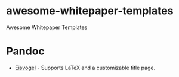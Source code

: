 # awesome-whitepaper-templates
Awesome Whitepaper Templates

# Pandoc

- [Eisvogel](https://github.com/Wandmalfarbe/pandoc-latex-template) - Supports LaTeX and a customizable title page.
